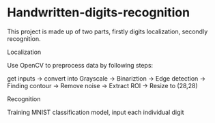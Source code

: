 # Handwritten-digits-recognition

This project is made up of two parts, firstly digits localization, secondly recognition.

Localization

Use OpenCV to preprocess data by following steps:

get inputs ->  convert into Grayscale ->  Binariztion ->  Edge detection 
->  Finding contour ->  Remove noise ->  Extract ROI ->  Resize to (28,28)

Recognition

Training MNIST classification model, input each individual digit
